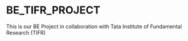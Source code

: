 # BE_TIFR_PROJECT
This is our BE Project in collaboration with Tata Institute of Fundamental Research (TIFR)
